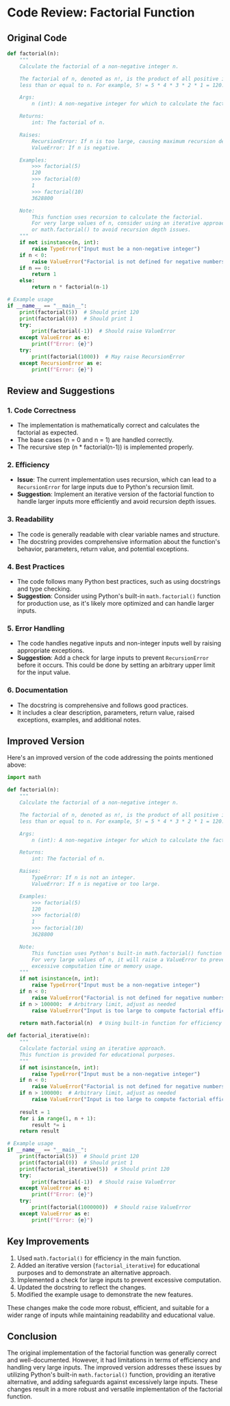 # Code Review: Factorial Function

## Original Code

```python
def factorial(n):
    """
    Calculate the factorial of a non-negative integer n.

    The factorial of n, denoted as n!, is the product of all positive integers
    less than or equal to n. For example, 5! = 5 * 4 * 3 * 2 * 1 = 120.

    Args:
        n (int): A non-negative integer for which to calculate the factorial.

    Returns:
        int: The factorial of n.

    Raises:
        RecursionError: If n is too large, causing maximum recursion depth to be exceeded.
        ValueError: If n is negative.

    Examples:
        >>> factorial(5)
        120
        >>> factorial(0)
        1
        >>> factorial(10)
        3628800

    Note:
        This function uses recursion to calculate the factorial.
        For very large values of n, consider using an iterative approach
        or math.factorial() to avoid recursion depth issues.
    """
    if not isinstance(n, int):
        raise TypeError("Input must be a non-negative integer")
    if n < 0:
        raise ValueError("Factorial is not defined for negative numbers")
    if n == 0:
        return 1
    else:
        return n * factorial(n-1)

# Example usage
if __name__ == "__main__":
    print(factorial(5))  # Should print 120
    print(factorial(0))  # Should print 1
    try:
        print(factorial(-1))  # Should raise ValueError
    except ValueError as e:
        print(f"Error: {e}")
    try:
        print(factorial(1000))  # May raise RecursionError
    except RecursionError as e:
        print(f"Error: {e}")
```

## Review and Suggestions

### 1. Code Correctness
- The implementation is mathematically correct and calculates the factorial as expected.
- The base cases (n = 0 and n = 1) are handled correctly.
- The recursive step (n * factorial(n-1)) is implemented properly.

### 2. Efficiency
- **Issue**: The current implementation uses recursion, which can lead to a `RecursionError` for large inputs due to Python's recursion limit.
- **Suggestion**: Implement an iterative version of the factorial function to handle larger inputs more efficiently and avoid recursion depth issues.

### 3. Readability
- The code is generally readable with clear variable names and structure.
- The docstring provides comprehensive information about the function's behavior, parameters, return value, and potential exceptions.

### 4. Best Practices
- The code follows many Python best practices, such as using docstrings and type checking.
- **Suggestion**: Consider using Python's built-in `math.factorial()` function for production use, as it's likely more optimized and can handle larger inputs.

### 5. Error Handling
- The code handles negative inputs and non-integer inputs well by raising appropriate exceptions.
- **Suggestion**: Add a check for large inputs to prevent `RecursionError` before it occurs. This could be done by setting an arbitrary upper limit for the input value.

### 6. Documentation
- The docstring is comprehensive and follows good practices.
- It includes a clear description, parameters, return value, raised exceptions, examples, and additional notes.

## Improved Version

Here's an improved version of the code addressing the points mentioned above:

```python
import math

def factorial(n):
    """
    Calculate the factorial of a non-negative integer n.

    The factorial of n, denoted as n!, is the product of all positive integers
    less than or equal to n. For example, 5! = 5 * 4 * 3 * 2 * 1 = 120.

    Args:
        n (int): A non-negative integer for which to calculate the factorial.

    Returns:
        int: The factorial of n.

    Raises:
        TypeError: If n is not an integer.
        ValueError: If n is negative or too large.

    Examples:
        >>> factorial(5)
        120
        >>> factorial(0)
        1
        >>> factorial(10)
        3628800

    Note:
        This function uses Python's built-in math.factorial() function for efficiency.
        For very large values of n, it will raise a ValueError to prevent
        excessive computation time or memory usage.
    """
    if not isinstance(n, int):
        raise TypeError("Input must be a non-negative integer")
    if n < 0:
        raise ValueError("Factorial is not defined for negative numbers")
    if n > 100000:  # Arbitrary limit, adjust as needed
        raise ValueError("Input is too large to compute factorial efficiently")
    
    return math.factorial(n)  # Using built-in function for efficiency

def factorial_iterative(n):
    """
    Calculate factorial using an iterative approach.
    This function is provided for educational purposes.
    """
    if not isinstance(n, int):
        raise TypeError("Input must be a non-negative integer")
    if n < 0:
        raise ValueError("Factorial is not defined for negative numbers")
    if n > 100000:  # Arbitrary limit, adjust as needed
        raise ValueError("Input is too large to compute factorial efficiently")
    
    result = 1
    for i in range(1, n + 1):
        result *= i
    return result

# Example usage
if __name__ == "__main__":
    print(factorial(5))  # Should print 120
    print(factorial(0))  # Should print 1
    print(factorial_iterative(5))  # Should print 120
    try:
        print(factorial(-1))  # Should raise ValueError
    except ValueError as e:
        print(f"Error: {e}")
    try:
        print(factorial(1000000))  # Should raise ValueError
    except ValueError as e:
        print(f"Error: {e}")
```

## Key Improvements

1. Used `math.factorial()` for efficiency in the main function.
2. Added an iterative version (`factorial_iterative`) for educational purposes and to demonstrate an alternative approach.
3. Implemented a check for large inputs to prevent excessive computation.
4. Updated the docstring to reflect the changes.
5. Modified the example usage to demonstrate the new features.

These changes make the code more robust, efficient, and suitable for a wider range of inputs while maintaining readability and educational value.

## Conclusion

The original implementation of the factorial function was generally correct and well-documented. However, it had limitations in terms of efficiency and handling very large inputs. The improved version addresses these issues by utilizing Python's built-in `math.factorial()` function, providing an iterative alternative, and adding safeguards against excessively large inputs. These changes result in a more robust and versatile implementation of the factorial function.
